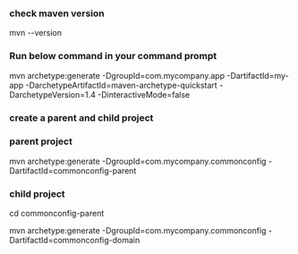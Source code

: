 ### check maven version

mvn --version

### Run below command in your command prompt

mvn archetype:generate -DgroupId=com.mycompany.app -DartifactId=my-app -DarchetypeArtifactId=maven-archetype-quickstart -DarchetypeVersion=1.4 -DinteractiveMode=false

### create a parent and child project

### parent project

mvn archetype:generate -DgroupId=com.mycompany.commonconfig -DartifactId=commonconfig-parent

### child project

cd commonconfig-parent

mvn archetype:generate -DgroupId=com.mycompany.commonconfig  -DartifactId=commonconfig-domain
